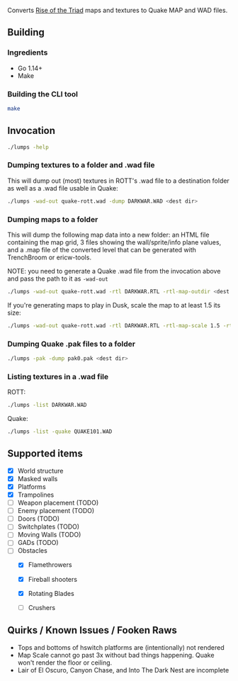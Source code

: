 Converts [Rise of the Triad](https://www.gog.com/game/rise_of_the_triad__dark_war) maps and textures to Quake MAP and WAD files.

## Building

### Ingredients

* Go 1.14+
* Make

### Building the CLI tool

```bash
make
```

## Invocation

```bash
./lumps -help
```

### Dumping textures to a folder and .wad file

This will dump out (most) textures in ROTT's .wad file to a destination folder as well as a .wad file usable in Quake:

```bash
./lumps -wad-out quake-rott.wad -dump DARKWAR.WAD <dest dir>
```

### Dumping maps to a folder

This will dump the following map data into a new folder: an HTML file containing the map grid, 3 files showing the wall/sprite/info plane values, and a .map file of the converted level that can be generated with TrenchBroom or ericw-tools.

NOTE: you need to generate a Quake .wad file from the invocation above and pass the path to it as `-wad-out`

```bash
./lumps -wad-out quake-rott.wad -rtl DARKWAR.RTL -rtl-map-outdir <dest dir>
```

If you're generating maps to play in Dusk, scale the map to at least 1.5 its size:
```bash
./lumps -wad-out quake-rott.wad -rtl DARKWAR.RTL -rtl-map-scale 1.5 -rtl-map-outdir <dest dir>
```

### Dumping Quake .pak files to a folder

```bash
./lumps -pak -dump pak0.pak <dest dir>
```

### Listing textures in a .wad file

ROTT:
```bash
./lumps -list DARKWAR.WAD
```

Quake:
```bash
./lumps -list -quake QUAKE101.WAD
```


## Supported items

- [x] World structure
- [x] Masked walls
- [x] Platforms
- [x] Trampolines
- [ ] Weapon placement (TODO)
- [ ] Enemy placement (TODO)
- [ ] Doors (TODO)
- [ ] Switchplates (TODO)
- [ ] Moving Walls (TODO)
- [ ] GADs (TODO)
- [ ] Obstacles
  - [x] Flamethrowers
  - [x] Fireball shooters
  - [x] Rotating Blades
  - [ ] Crushers


## Quirks / Known Issues / Fooken Raws

- Tops and bottoms of hswitch platforms are (intentionally) not rendered
- Map Scale cannot go past 3x without bad things happening. Quake won't
  render the floor or ceiling.
- Lair of El Oscuro, Canyon Chase, and Into The Dark Nest are incomplete
